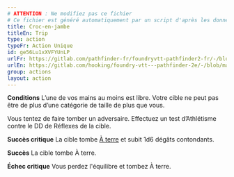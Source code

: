 ```yaml
---
# ATTENTION : Ne modifiez pas ce fichier
# Ce fichier est généré automatiquement par un script d'après les données du module Foundry VTT officiel et de sa traduction
title: Croc-en-jambe
titleEn: Trip
type: action
typeFr: Action Unique
id: ge56Lu1xXVFYUnLP
urlFr: https://gitlab.com/pathfinder-fr/foundryvtt-pathfinder2-fr/-/blob/master/data/actions/ge56Lu1xXVFYUnLP.htm
urlEn: https://gitlab.com/hooking/foundry-vtt---pathfinder-2e/-/blob/master/packs/data/actions.db/trip.json
group: actions
layout: action
---
```

**Conditions** L’une de vos mains au moins est libre. Votre cible ne peut pas être de plus d’une catégorie de taille de plus que vous.

Vous tentez de faire tomber un adversaire. Effectuez un test d’Athlétisme contre le DD de Réflexes de la cible.

**Succès critique** La cible tombe [À terre](/_condition-items/à-terre.md) et subit 1d6 dégâts contondants.

**Succès** La cible tombe À terre.

**Échec critique** Vous perdez l'équilibre et tombez À terre.



